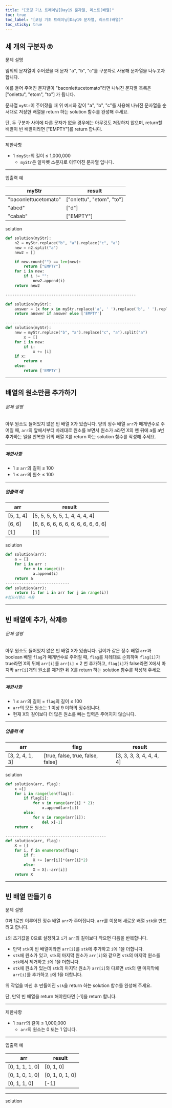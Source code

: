 ```yaml
---
title: "[코딩 기초 트레이닝]Day19 문자열, 리스트(배열)"
toc: true
toc_label: "[코딩 기초 트레이닝]Day19 문자열, 리스트(배열)"
toc_sticky: true
---
```


## 세 개의 구분자 🙄

문제 설명

임의의 문자열이 주어졌을 때 문자 "a", "b", "c"를 구분자로 사용해 문자열을 나누고자 합니다.

예를 들어 주어진 문자열이 "baconlettucetomato"라면 나눠진 문자열 목록은 ["onlettu", "etom", "to"] 가 됩니다.

문자열 `myStr`이 주어졌을 때 위 예시와 같이 "a", "b", "c"를 사용해 나눠진 문자열을 순서대로 저장한 배열을 return 하는 solution 함수를 완성해 주세요.

단, 두 구분자 사이에 다른 문자가 없을 경우에는 아무것도 저장하지 않으며, return할 배열이 빈 배열이라면 ["EMPTY"]를 return 합니다.

------

제한사항

- 1 ≤`myStr`의 길이 ≤ 1,000,000
  - `myStr`은 알파벳 소문자로 이루어진 문자열 입니다.

------

입출력 예

| myStr                | result                    |
| -------------------- | ------------------------- |
| "baconlettucetomato" | ["onlettu", "etom", "to"] |
| "abcd"               | ["d"]                     |
| "cabab"              | ["EMPTY"]                 |

solution

```python
def solution(myStr):
    n2 = myStr.replace("b", "a").replace("c", "a")
    new = n2.split("a")
    new2 = []

    if new.count("") == len(new):
        return ["EMPTY"]
    for i in new:
        if i != "":
            new2.append(i)
    return new2

---------------------------------------------------------

def solution(myStr):
    answer = [x for x in myStr.replace('a', ' ').replace('b', ' ').replace('c', ' ').split() if x]
    return answer if answer else ['EMPTY']

-----------------------------------------------------------
def solution(myStr):
    new = myStr.replace("b", "a").replace("c", "a").split("a")
        x = []
    for i in new:
        if i:
            x += [i]
    if x:
        return x
    else:
        return ['EMPTY']

```

---

## 배열의 원소만큼 추가하기

###### 문제 설명

아무 원소도 들어있지 않은 빈 배열 X가 있습니다. 양의 정수 배열 `arr`가 매개변수로 주어질 때, `arr`의 앞에서부터 차례대로 원소를 보면서 원소가 a라면 X의 맨 뒤에 a를 a번 추가하는 일을 반복한 뒤의 배열 X를 return 하는 solution 함수를 작성해 주세요.

------

##### 제한사항

- 1 ≤ `arr`의 길이 ≤ 100
- 1 ≤ `arr`의 원소 ≤ 100

------

##### 입출력 예

| arr       | result                               |
| --------- | ------------------------------------ |
| [5, 1, 4] | [5, 5, 5, 5, 5, 1, 4, 4, 4, 4]       |
| [6, 6]    | [6, 6, 6, 6, 6, 6, 6, 6, 6, 6, 6, 6] |
| [1]       | [1]                                  |

solution

```python
def solution(arr):
    a = []
    for i in arr :
        for v in range(i):
            a.append(i)
    return a
----------------------------
def solution(arr):
    return [i for i in arr for j in range(i)]
#컴프리헨즈 사용
```

---

## 빈 배열에 추가, 삭제🙄

###### 문제 설명

아무 원소도 들어있지 않은 빈 배열 X가 있습니다. 길이가 같은 정수 배열 `arr`과 boolean 배열 `flag`가 매개변수로 주어질 때, `flag`를 차례대로 순회하며 `flag[i]`가 true라면 X의 뒤에 `arr[i]`를 `arr[i]` × 2 번 추가하고, `flag[i]`가 false라면 X에서 마지막 `arr[i]`개의 원소를 제거한 뒤 X를 return 하는 solution 함수를 작성해 주세요.

------

##### 제한사항

- 1 ≤ `arr`의 길이 = `flag`의 길이 ≤ 100
- `arr`의 모든 원소는 1 이상 9 이하의 정수입니다.
- 현재 X의 길이보다 더 많은 원소를 빼는 입력은 주어지지 않습니다.

------

##### 입출력 예

| arr             | flag                              | result                   |
| --------------- | --------------------------------- | ------------------------ |
| [3, 2, 4, 1, 3] | [true, false, true, false, false] | [3, 3, 3, 3, 4, 4, 4, 4] |

solution

```python
def solution(arr, flag):
    x =[]
    for i in range(len(flag)):
        if flag[i]:
            for v in range(arr[i] * 2):
                x.append(arr[i])
        else:
            for v in range(arr[i]):
                del x[-1]
    return x

--------------------------------------------
def solution(arr, flag):
    X = []
    for i, f in enumerate(flag):
        if f:
            X += [arr[i]]*(arr[i]*2)
        else:
            X = X[:-arr[i]]
    return X
```

---

## 빈 배열 만들기 6

문제 설명

0과 1로만 이루어진 정수 배열 `arr`가 주어집니다. `arr`를 이용해 새로운 배열 `stk`을 만드려고 합니다.

`i`의 초기값을 0으로 설정하고 `i`가 `arr`의 길이보다 작으면 다음을 반복합니다.

- 만약 `stk`이 빈 배열이라면 `arr[i]`를 `stk`에 추가하고 `i`에 1을 더합니다.
- `stk`에 원소가 있고, `stk`의 마지막 원소가 `arr[i]`와 같으면 `stk`의 마지막 원소를 `stk`에서 제거하고 `i`에 1을 더합니다.
- `stk`에 원소가 있는데 `stk`의 마지막 원소가 `arr[i]`와 다르면 `stk`의 맨 마지막에 `arr[i]`를 추가하고 `i`에 1을 더합니다.

위 작업을 마친 후 만들어진 `stk`을 return 하는 solution 함수를 완성해 주세요.

단, 만약 빈 배열을 return 해야한다면 [-1]을 return 합니다.

------

제한사항

- 1 ≤`arr`의 길이 ≤ 1,000,000
  - `arr`의 원소는 0 또는 1 입니다.

------

입출력 예

| arr             | result          |
| --------------- | --------------- |
| [0, 1, 1, 1, 0] | [0, 1, 0]       |
| [0, 1, 0, 1, 0] | [0, 1, 0, 1, 0] |
| [0, 1, 1, 0]    | [-1]            |

---

solution

```python

```

